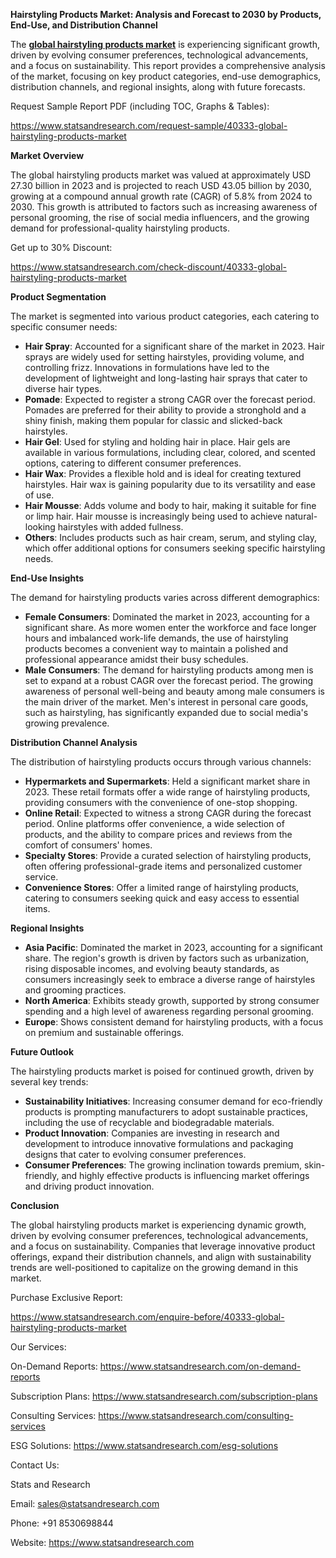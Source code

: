 ﻿**Hairstyling Products Market: Analysis and Forecast to 2030 by Products, End-Use, and Distribution Channel**

The [**global hairstyling products market**](https://www.statsandresearch.com/report/40333-global-hairstyling-products-market) is experiencing significant growth, driven by evolving consumer preferences, technological advancements, and a focus on sustainability. This report provides a comprehensive analysis of the market, focusing on key product categories, end-use demographics, distribution channels, and regional insights, along with future forecasts.

Request Sample Report PDF (including TOC, Graphs & Tables):

<https://www.statsandresearch.com/request-sample/40333-global-hairstyling-products-market>

**Market Overview**

The global hairstyling products market was valued at approximately USD 27.30 billion in 2023 and is projected to reach USD 43.05 billion by 2030, growing at a compound annual growth rate (CAGR) of 5.8% from 2024 to 2030. This growth is attributed to factors such as increasing awareness of personal grooming, the rise of social media influencers, and the growing demand for professional-quality hairstyling products.

Get up to 30% Discount:

<https://www.statsandresearch.com/check-discount/40333-global-hairstyling-products-market>

**Product Segmentation**

The market is segmented into various product categories, each catering to specific consumer needs:

- **Hair Spray**: Accounted for a significant share of the market in 2023. Hair sprays are widely used for setting hairstyles, providing volume, and controlling frizz. Innovations in formulations have led to the development of lightweight and long-lasting hair sprays that cater to diverse hair types.
- **Pomade**: Expected to register a strong CAGR over the forecast period. Pomades are preferred for their ability to provide a stronghold and a shiny finish, making them popular for classic and slicked-back hairstyles.
- **Hair Gel**: Used for styling and holding hair in place. Hair gels are available in various formulations, including clear, colored, and scented options, catering to different consumer preferences.
- **Hair Wax**: Provides a flexible hold and is ideal for creating textured hairstyles. Hair wax is gaining popularity due to its versatility and ease of use.
- **Hair Mousse**: Adds volume and body to hair, making it suitable for fine or limp hair. Hair mousse is increasingly being used to achieve natural-looking hairstyles with added fullness.
- **Others**: Includes products such as hair cream, serum, and styling clay, which offer additional options for consumers seeking specific hairstyling needs.

**End-Use Insights**

The demand for hairstyling products varies across different demographics:

- **Female Consumers**: Dominated the market in 2023, accounting for a significant share. As more women enter the workforce and face longer hours and imbalanced work-life demands, the use of hairstyling products becomes a convenient way to maintain a polished and professional appearance amidst their busy schedules.
- **Male Consumers**: The demand for hairstyling products among men is set to expand at a robust CAGR over the forecast period. The growing awareness of personal well-being and beauty among male consumers is the main driver of the market. Men's interest in personal care goods, such as hairstyling, has significantly expanded due to social media's growing prevalence.

**Distribution Channel Analysis**

The distribution of hairstyling products occurs through various channels:

- **Hypermarkets and Supermarkets**: Held a significant market share in 2023. These retail formats offer a wide range of hairstyling products, providing consumers with the convenience of one-stop shopping.
- **Online Retail**: Expected to witness a strong CAGR during the forecast period. Online platforms offer convenience, a wide selection of products, and the ability to compare prices and reviews from the comfort of consumers' homes.
- **Specialty Stores**: Provide a curated selection of hairstyling products, often offering professional-grade items and personalized customer service.
- **Convenience Stores**: Offer a limited range of hairstyling products, catering to consumers seeking quick and easy access to essential items.

**Regional Insights**

- **Asia Pacific**: Dominated the market in 2023, accounting for a significant share. The region's growth is driven by factors such as urbanization, rising disposable incomes, and evolving beauty standards, as consumers increasingly seek to embrace a diverse range of hairstyles and grooming practices.
- **North America**: Exhibits steady growth, supported by strong consumer spending and a high level of awareness regarding personal grooming.
- **Europe**: Shows consistent demand for hairstyling products, with a focus on premium and sustainable offerings.

**Future Outlook**

The hairstyling products market is poised for continued growth, driven by several key trends:

- **Sustainability Initiatives**: Increasing consumer demand for eco-friendly products is prompting manufacturers to adopt sustainable practices, including the use of recyclable and biodegradable materials.
- **Product Innovation**: Companies are investing in research and development to introduce innovative formulations and packaging designs that cater to evolving consumer preferences.
- **Consumer Preferences**: The growing inclination towards premium, skin-friendly, and highly effective products is influencing market offerings and driving product innovation.

**Conclusion**

The global hairstyling products market is experiencing dynamic growth, driven by evolving consumer preferences, technological advancements, and a focus on sustainability. Companies that leverage innovative product offerings, expand their distribution channels, and align with sustainability trends are well-positioned to capitalize on the growing demand in this market.

Purchase Exclusive Report:

<https://www.statsandresearch.com/enquire-before/40333-global-hairstyling-products-market>



Our Services:

On-Demand Reports: <https://www.statsandresearch.com/on-demand-reports>

Subscription Plans: <https://www.statsandresearch.com/subscription-plans>

Consulting Services: <https://www.statsandresearch.com/consulting-services>

ESG Solutions: <https://www.statsandresearch.com/esg-solutions>

Contact Us:

Stats and Research

Email: <sales@statsandresearch.com>

Phone: +91 8530698844

Website: <https://www.statsandresearch.com>






